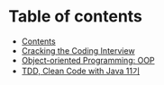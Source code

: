 # Table of contents

* [Contents](README.md)
* [Cracking the Coding Interview](java-in-interview/README.md)
* [Object-oriented Programming: OOP](java-in-oop/README.md)
* [TDD, Clean Code with Java 11기](java-in-tdd/README.md)
